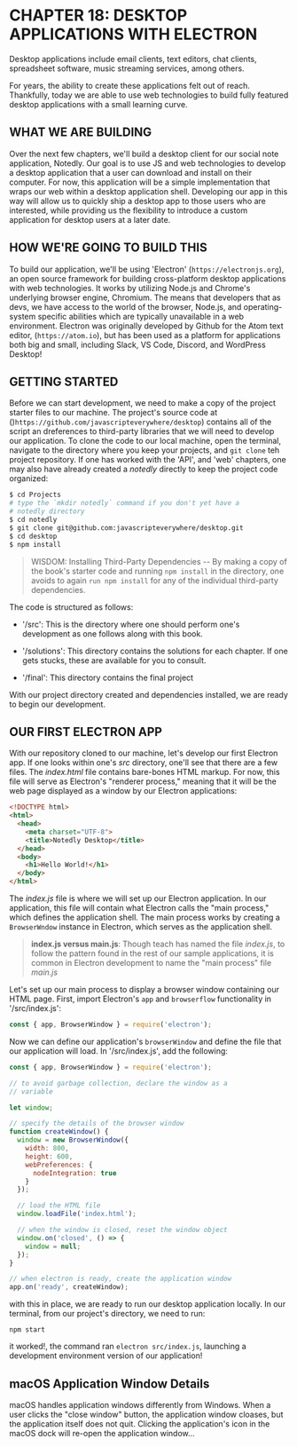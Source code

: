 # CHAPTER 18: DESKTOP APPLICATIONS WITH ELECTRON

Desktop applications include email clients, text editors, chat
clients, spreadsheet software, music streaming services, among others.

For years, the ability to create these applications felt out of 
reach. Thankfully, today we are able to use web technologies to 
build fully featured desktop applications with a small learning
curve.

## WHAT WE ARE BUILDING

Over the next few chapters, we'll build a desktop client for our 
social note application, Notedly.  Our goal is to use JS and 
web technologies to develop a desktop application that a user can 
download and install on their computer. For now, this application
will be a simple implementation that wraps our web within a 
desktop application shell. Developing our app in this way will allow
us to quickly ship a desktop app to those users who are interested,
while providing us the flexibility to introduce a custom application
for desktop users at a later date.

## HOW WE'RE GOING TO BUILD THIS

To build our application, we'll be using 'Electron' 
(`https://electronjs.org`), an open source framework for building
cross-platform desktop applications with web technologies. It works
by utilizing Node.js and Chrome's underlying browser engine, Chromium.
The means that developers that as devs, we have access to the 
world of the browser, Node.js, and operating-system specific abilities
which are typically unavailable in a web environment. Electron was 
originally developed by Github for the Atom text editor, 
(`https://atom.io`), but has been used as a platform for applications
both big and small, including Slack, VS Code, Discord, and WordPress
Desktop!

## GETTING STARTED

Before we can start development, we need to make a copy of the project
starter files to our machine. The project's source code at
()`https://github.com/javascripteverywhere/desktop`) contains all of the
script an dreferences to third-party libraries that we will need to 
develop our application. To clone the code to our local machine, open
the terminal, navigate to the directory where you keep your projects, and
`git clone` teh  project repository. If one has worked with the 'API',
and 'web' chapters, one may also have already created a _notedly_
directly to keep the project code organized:

```sh
$ cd Projects
# type the `mkdir notedly` command if you don't yet have a 
# notedly directory
$ cd notedly
$ git clone git@github.com:javascripteverywhere/desktop.git
$ cd desktop
$ npm install
```

> WISDOM: Installing Third-Party Dependencies -- By making a copy of the book's
starter code and running `npm install` in the directory, one avoids to again 
`run npm install` for any of the individual third-party dependencies.

The code is structured as follows:

* '/src': This is the directory where one should perform one's development
as one follows along with this book.

* '/solutions': This directory contains the solutions for each chapter. If
one gets stucks, these are available for you to consult.

* '/final': This directory contains the final project

With our project directory created and dependencies installed, we are ready
to begin our development.

## OUR FIRST ELECTRON APP

With our repository cloned to our machine, let's develop our first Electron 
app. If one looks within one's _src_ directory, one'll see that there are a
few files. The _index.html_ file contains bare-bones HTML markup. For now, 
this file will serve as Electron's "renderer process," meaning that it will 
be the web page displayed as a window by our Electron applications:

```html
<!DOCTYPE html>
<html>
  <head>
    <meta charset="UTF-8">
    <title>Notedly Desktop</title>
  </head>
  <body>
    <h1>Hello World!</h1>
  </body>
</html>
```

The _index.js_ file is where we will set up our Electron application. In
our application, this file will contain what Electron calls the "main
process," which defines the application shell. The main process works
by creating a `BrowserWndow` instance in Electron, which serves as the 
application shell.

> **index.js versus main.js**: Though teach has named the file _index.js_,
to follow the pattern found in the rest of our sample applications, it
is common in Electron development to name the "main process" file 
_main.js_

Let's set up our main process to display a browser window containing 
our HTML page. First, import Electron's `app` and `browserflow` 
functionality in '/src/index.js':

```JavaScript
const { app, BrowserWindow } = require('electron');
```

Now we can define our application's `browserWindow` and define the 
file that our application will load. In '/src/index.js', add the 
following:

```JavaScript
const { app, BrowserWindow } = require('electron');

// to avoid garbage collection, declare the window as a 
// variable

let window;

// specify the details of the browser window
function createWindow() {
  window = new BrowserWindow({
    width: 800,
    height: 600,
    webPreferences: {
      nodeIntegration: true
    }
  });

  // load the HTML file
  window.loadFile('index.html');

  // when the window is closed, reset the window object
  window.on('closed', () => {
    window = null;
  });
}

// when electron is ready, create the application window
app.on('ready', createWindow);
```

with this in place, we are ready to run our desktop application
locally. In our terminal, from our project's directory, we
need to run:

```
npm start
```

it worked!, the command ran `electron src/index.js`, launching
a development environment version of our application!

## macOS Application Window Details

macOS handles application windows differently from Windows. When
a user clicks the "close window" button, the application window
cloases, but the application itself does not quit. Clicking the 
application's icon in the macOS dock will re-open the application 
window...

<!-- HERE -- p. 211! -->



